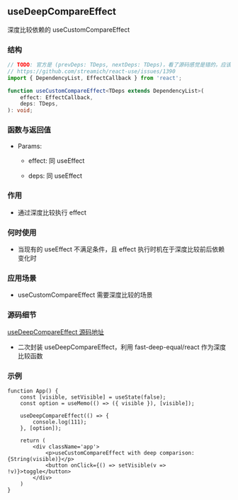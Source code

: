 ## useDeepCompareEffect

深度比较依赖的 useCustomCompareEffect

### 结构

```ts
// TODO: 官方是 (prevDeps: TDeps, nextDeps: TDeps)，看了源码感觉是错的，应该是反过来
// https://github.com/streamich/react-use/issues/1390
import { DependencyList, EffectCallback } from 'react';

function useCustomCompareEffect<TDeps extends DependencyList>(
    effect: EffectCallback,
    deps: TDeps,
): void;
```

### 函数与返回值

- Params:

    - effect: 同 useEffect

    - deps: 同 useEffect

### 作用

- 通过深度比较执行 effect

### 何时使用

- 当现有的 useEffect 不满足条件，且 effect 执行时机在于深度比较前后依赖变化时

### 应用场景

- useCustomCompareEffect 需要深度比较的场景

### 源码细节

[useDeepCompareEffect 源码地址](https://github.com/streamich/react-use/blob/master/src/useDeepCompareEffect.ts)

- 二次封装 useDeepCompareEffect，利用 fast-deep-equal/react 作为深度比较函数

### 示例

```tsx
function App() {
    const [visible, setVisible] = useState(false);
    const option = useMemo(() => ({ visible }), [visible]);

    useDeepCompareEffect(() => {
        console.log(111);
    }, [option]);

    return (
        <div className='app'>
            <p>useCustomCompareEffect with deep comparison: {String(visible)}</p>
            <button onClick={() => setVisible(v => !v)}>toggle</button>
        </div>
    )
}
```
